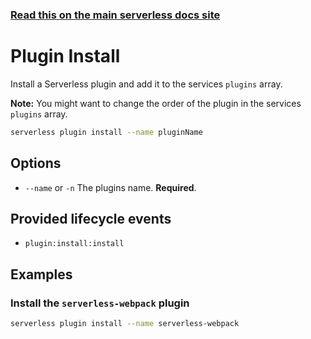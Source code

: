 <!--
title: Serverless Framework Commands - AWS Lambda - Plugin Install
menuText: Plugin Install
menuOrder: 19
description: Install a Serverless plugin
layout: Doc
-->

<!-- DOCS-SITE-LINK:START automatically generated  -->
### [Read this on the main serverless docs site](https://www.serverless.com/framework/docs/providers/aws/cli-reference/plugin-install)
<!-- DOCS-SITE-LINK:END -->

# Plugin Install

Install a Serverless plugin and add it to the services `plugins` array.

**Note:** You might want to change the order of the plugin in the services `plugins` array.

```bash
serverless plugin install --name pluginName
```

## Options
- `--name` or `-n` The plugins name. **Required**.

## Provided lifecycle events
- `plugin:install:install`

## Examples

### Install the `serverless-webpack` plugin

```bash
serverless plugin install --name serverless-webpack
```
